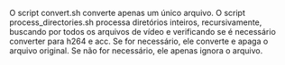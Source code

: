 O script convert.sh converte apenas um único arquivo.
O script process_directories.sh processa diretórios inteiros, recursivamente, buscando por todos os arquivos de vídeo e verificando se é necessário converter para h264 e acc. Se for necessário, ele converte e apaga o arquivo original. Se não for necessário, ele apenas ignora o arquivo.
